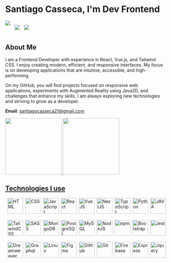 

# Santiago Casseca, I'm Dev Frontend



<div style="display:flex; gap: 1em ">
<a href="www.linkedin.com/in/santiago-casseca-496b84195" target="_blank"><img  src="https://img.shields.io/badge/LinkedIn-0077B5?style=for-the-badge&logo=linkedin&logoColor=white" target="_blank"/> </a>

<a href="https://ww.facebook.com/santiagofigueiredo.casseca/" target="_blank"><img  src="https://img.shields.io/badge/Facebook-1877F2?style=for-the-badge&logo=facebook&logoColor=white" target="_blank" /></a>

<a href="https://www.instagram.com/s.casseca/" target="_blank"><img  src="https://img.shields.io/badge/Instagram-E4405F?style=for-the-badge&logo=instagram&logoColor=white" target="_blank" /></a>

</div>


## About Me

I am a Frontend Developer with experience in React, Vue.js, and Tailwind CSS. I enjoy creating modern, efficient, and responsive interfaces. My focus is on developing applications that are intuitive, accessible, and high-performing.

On my GitHub, you will find projects focused on responsive web applications, experiments with Augmented Reality using Java2D, and challenges that enhance my skills. I am always exploring new technologies and striving to grow as a developer.

**Email**: santiagocasseca21@gmail.com

<div>
<a href="https://beacons.ai/scasseca8">
<img height="180em" src="https://github-readme-stats.vercel.app/api?username=scasseca8&show_icons=true&theme=tokyonight"/>
<img height="180em" src="https://github-readme-stats.vercel.app/api/top-langs/?username=scasseca8&layout=donut&theme=tokyonight"/>
</div>

## Technologies I use

<div style="display: flex; align-items: center; gap: 0.5em; margin-bottom: 20px"><br>


<img align="center" alt="HTML" height="50" width="50" src="https://cdn.jsdelivr.net/gh/devicons/devicon@latest/icons/html5/html5-original-wordmark.svg" />

<img align="center" alt="CSS" height="50" width="50" src="https://cdn.jsdelivr.net/gh/devicons/devicon@latest/icons/css3/css3-original-wordmark.svg" />
          
<img align="center" alt="JavaScript" height="50" width="50" src="https://cdn.jsdelivr.net/gh/devicons/devicon@latest/icons/javascript/javascript-original.svg" />


<img align="center" alt="React" height="50" width="50" src="https://cdn.jsdelivr.net/gh/devicons/devicon@latest/icons/react/react-original-wordmark.svg" />
          


<img align="center" alt="VueJS" height="50" src="https://cdn.jsdelivr.net/gh/devicons/devicon@latest/icons/vuejs/vuejs-original-wordmark.svg" />

<img align="center" alt="NextJS" height="50" width="50"  src="https://cdn.jsdelivr.net/gh/devicons/devicon@latest/icons/nextjs/nextjs-original-wordmark.svg" />

<img align="center" alt="TypeScript" height="50" width="50" src="https://cdn.jsdelivr.net/gh/devicons/devicon@latest/icons/typescript/typescript-original.svg" />

   
 <img align="center" alt="Python" height="50" width="50" src="https://cdn.jsdelivr.net/gh/devicons/devicon@latest/icons/python/python-original.svg" />


<img align="center" alt="JAVA" height="50" width="50" src="https://cdn.jsdelivr.net/gh/devicons/devicon@latest/icons/java/java-original-wordmark.svg" />
          
</div>  

<div style="display: flex; align-items: center; gap: 0.5em; margin-bottom: 20px"><br>

<img align="center" alt="TailwindCSS" height="50" width="50" src="https://cdn.jsdelivr.net/gh/devicons/devicon@latest/icons/tailwindcss/tailwindcss-original.svg" />


 <img align="center" alt="SASS" height="50" width="50" src="https://cdn.jsdelivr.net/gh/devicons/devicon@latest/icons/sass/sass-original.svg" />
          
          

 <img align="center" alt="MongoDB" height="50" width="50" src="https://cdn.jsdelivr.net/gh/devicons/devicon@latest/icons/mongodb/mongodb-original-wordmark.svg" />

<img align="center" alt="PostgreSQL" height="50" width="50" src="https://cdn.jsdelivr.net/gh/devicons/devicon@latest/icons/postgresql/postgresql-original-wordmark.svg" />
          

 <img align="center" alt="MySQL" height="50" width="50" src="https://cdn.jsdelivr.net/gh/devicons/devicon@latest/icons/mysql/mysql-original-wordmark.svg" />
                  

<img align="center" alt="NodeJS" height="50" width="50" src="https://cdn.jsdelivr.net/gh/devicons/devicon@latest/icons/nodejs/nodejs-original-wordmark.svg" />
                   
<img align="center" alt="npm" height="50" width="50" src="https://cdn.jsdelivr.net/gh/devicons/devicon@latest/icons/npm/npm-original-wordmark.svg" />
                   

 <img align="center" alt="Bootstrap" height="50" width="50" src="https://cdn.jsdelivr.net/gh/devicons/devicon@latest/icons/bootstrap/bootstrap-original-wordmark.svg" />

<img align="center" alt="Jest" height="50" width="50" src="https://cdn.jsdelivr.net/gh/devicons/devicon@latest/icons/jest/jest-plain.svg" />

</div>

<div style="display: flex; align-items: center; gap: 0.5em; margin-bottom: 20px"><br>        

<img align="center" alt="Dreamweaver" height="50" width="50" src="https://cdn.jsdelivr.net/gh/devicons/devicon@latest/icons/dreamweaver/dreamweaver-original.svg" />


 <img align="center" alt="Graphql" height="50" width="50" src="https://cdn.jsdelivr.net/gh/devicons/devicon@latest/icons/graphql/graphql-plain-wordmark.svg" />
          

<img  align="center" alt="Linux" height="50" width="50" src="https://cdn.jsdelivr.net/gh/devicons/devicon@latest/icons/linux/linux-original.svg" />
          

 <img align="center" alt="Figma" height="50" width="50" src="https://cdn.jsdelivr.net/gh/devicons/devicon@latest/icons/figma/figma-original.svg" />


<img align="center" alt="Github" height="50" width="50" src="https://cdn.jsdelivr.net/gh/devicons/devicon@latest/icons/github/github-original-wordmark.svg" />
          


<img align="center" alt="Git" height="50" width="50" src="https://cdn.jsdelivr.net/gh/devicons/devicon@latest/icons/git/git-original-wordmark.svg" />
          


 <img align="center" alt="Firebase" height="50" width="50" src="https://cdn.jsdelivr.net/gh/devicons/devicon@latest/icons/firebase/firebase-original-wordmark.svg" />
          
<img align="center" alt="Express" height="50" width="50" src="https://cdn.jsdelivr.net/gh/devicons/devicon@latest/icons/express/express-original.svg" />


 <img align="center" alt="Jquery" height="50" width="50" src="https://cdn.jsdelivr.net/gh/devicons/devicon@latest/icons/jquery/jquery-original-wordmark.svg" />
          
</div>
         

